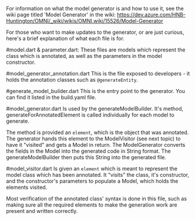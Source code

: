 For information on what the model generator is and how to use it, see the wiki page titled 'Model Generator' in the wiki:
https://dev.azure.com/HNB-Huntington/OMNI/_wiki/wikis/OMNI.wiki/15526/Model-Generator

For those who want to make updates to the generator, or are just curious, here's a brief explanation of what each file is for.

#model.dart & parameter.dart:
These files are models which represent the class which is annotated, as well as the parameters in the model constructor.

#model_generator_annotation.dart
This is the file exposed to developers - it holds the annotation classes such as `@generateEntity`.

#generate_model_builder.dart
This is the entry point to the generator. You can find it listed in the build.yaml file.

#model_generator.dart
Is used by the generateModelBuilder. It's method, generateForAnnotatedElement is called individually for each model to generate.

The method is provided an `element`, which is the object that was annotated. The generator hands this element to the
ModelVisitor (see next topic) to have it "visited" and gets a Model in return. The ModelGenerator converts the fields in the
Model into the generated code in String format. The generateModelBuilder then puts this String into the generated file.

#model_visitor.dart
Is given an `element` which is meant to represent the model class which has been annotated. It "visits" the class, it's
constructor, and the constructor's parameters to populate a Model, which holds the elements visited.

Most verification of the annotated class' syntax is done in this file, such as making sure all the required elements to make
the generation work are present and written correctly.